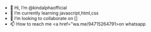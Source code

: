 - 👋 Hi, I’m @kindalphaofficial
- 🌱 I’m currently learning javascript,html,css
- 💞️ I’m looking to collaborate on []
- 📫 How to reach me <a href="wa.me/94715264791>on whatsapp</a>

<!---
kindalphaofficial/kindalphaofficial is a ✨ special ✨ repository because its `README.md` (this file) appears on your GitHub profile.
You can click the Preview link to take a look at your changes.
--->
